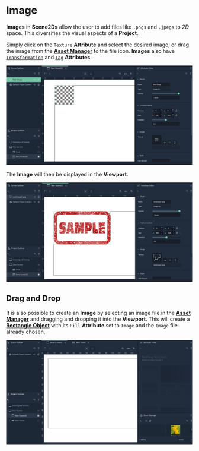 # Image 

**Images** in **Scene2Ds**  allow the user to add files like `.pngs` and `.jpegs` to *2D* space. This diversifies the visual aspects of a **Project**.

Simply click on the `Texture` **Attribute** and select the desired image, or drag the image from the [**Asset Manager**](../../modules/asset-manager.md) to the file icon. **Images** also have [`Transformation`](../attributes/common-attributes/transformation/README.md) and [`Tag`](../attributes/common-attributes/tag.md) **Attributes**.

![](../../.gitbook/assets/image2dimage120232.png)

The **Image** will then be displayed in the **Viewport**.

![](../../.gitbook/assets/image2dimage220232.png)

## Drag and Drop

It is also possible to create an **Image** by selecting an image file in the [**Asset Manager**](../../modules/asset-manager.md) and dragging and dropping it into the **Viewport**. This will create a [**Rectangle Object**](figma/figmarectangle.md) with its `Fill` **Attribute** set to `Image` and the `Image` file already chosen. 

![Dragging and Dropping an Image into the Viewport.](../../.gitbook/assets/image2dnewdraganddrop.gif)